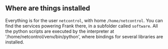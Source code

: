 
Where are things installed
--------------------------

Everything is for the user `netcontrol`, with home `/home/netcontrol`. You
can find the services powering Frank there, in a subfolder called `software`. 
All the python scripts are executed by the interpreter at '/home/netcontrol/venv/bin/python',
where bindings for several libraries are installed. 